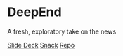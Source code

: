 # DeepEnd

A fresh, exploratory take on the news

[Slide Deck](https://docs.google.com/presentation/d/1-fCnbwa33FS_DpyngA67cyyozc54E-El97t6j5HWILw/edit?usp=sharing)
[Snack](https://snack.expo.dev/@sammylevin/6f0334)
[Repo](https://github.com/sammylevin10/DeepEnd)
